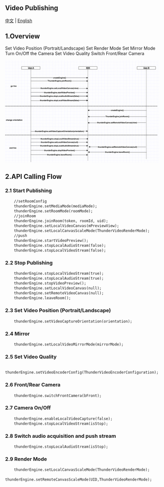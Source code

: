 ## Video Publishing
[中文](README.zh.md) | [English](README.md)

## 1.Overview
Set Video Position (Portrait/Landscape)
Set Render Mode
Set Mirror Mode
Turn On/Off the Camera
Set Video Quality
Switch Front/Rear Camera

![avatar](advanced.png)

## 2.API Calling Flow

### 2.1 Start Publishing

```objc
    //setRoomConfig
    thunderEngine.setMediaMode(mediaMode);
    thunderEngine.setRoomMode(roomMode);
    //joinRoom
    thunderEngine.joinRoom(token, roomId, uid);
    thunderEngine.setLocalVideoCanvas(mPreviewView);
    thunderEngine.setLocalCanvasScaleMode(ThunderVideoRenderMode);
    //push
    thunderEngine.startVideoPreview();
    thunderEngine.stopLocalAudioStream(false);
    thunderEngine.stopLocalVideoStream(false);
```

### 2.2 Stop Publishing

```objc
    thunderEngine.stopLocalVideoStream(true);
    thunderEngine.stopLocalAudioStream(true);
    thunderEngine.stopVideoPreview();
    thunderEngine.setLocalVideoCanvas(null);
    thunderEngine.setRemoteVideoCanvas(null);
    thunderEngine.leaveRoom();
```

### 2.3 Set Video Position (Portrait/Landscape)

```objc
    thunderEngine.setVideoCaptureOrientation(orientation);
```

### 2.4 Mirror

```objc
    thunderEngine.setLocalVideoMirrorMode(mirrorMode);
```

### 2.5 Set Video Quality

```objc
    thunderEngine.setVideoEncoderConfig(ThunderVideoEncoderConfiguration);
```


### 2.6 Front/Rear Camera

```objc
    thunderEngine.switchFrontCamera(bFront);
```

### 2.7 Camera On/Off

```objc
    thunderEngine.enableLocalVideoCapture(false);
    thunderEngine.stopLocalVideoStream(isStop);
```

### 2.8 Switch audio acquisition and push stream

```objc
    thunderEngine.stopLocalAudioStream(isStop);
```

### 2.9 Render Mode

```objc
    thunderEngine.setLocalCanvasScaleMode(ThunderVideoRenderMode);
    thunderEngine.setRemoteCanvasScaleMode(UID,ThunderVideoRenderMode);
```